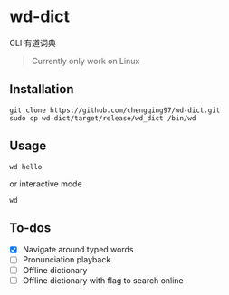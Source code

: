 # wd-dict

CLI 有道词典

> Currently only work on Linux

## Installation

```
git clone https://github.com/chengqing97/wd-dict.git
sudo cp wd-dict/target/release/wd_dict /bin/wd
```

## Usage

```
wd hello
```

or interactive mode

```
wd
```

## To-dos

- [x] Navigate around typed words
- [ ] Pronunciation playback
- [ ] Offline dictionary
- [ ] Offline dictionary with flag to search online

